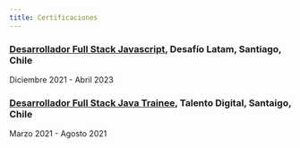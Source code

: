 ```yaml
---
title: Certificaciones
---
```


### [Desarrollador Full Stack Javascript](./javascript.png), Desafío Latam, Santiago, Chile

Diciembre 2021 - Abril 2023

### [Desarrollador Full Stack Java Trainee](./java-trainee.pdf), Talento Digital, Santaigo, Chile

Marzo 2021 - Agosto 2021
